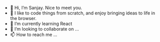 - 👋 Hi, I’m Sanjay. Nice to meet you.
- 👀 I like to code things from scratch, and enjoy bringing ideas to life in the browser.
- 🌱 I’m currently learning React
- 💞️ I’m looking to collaborate on ...
- 📫 How to reach me ...

<!---
Sanj4real/Sanj4real is a ✨ special ✨ repository because its `README.md` (this file) appears on your GitHub profile.
You can click the Preview link to take a look at your changes.
--->
